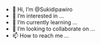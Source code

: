 - 👋 Hi, I’m @Sukidipawiro
- 👀 I’m interested in ...
- 🌱 I’m currently learning ...
- 💞️ I’m looking to collaborate on ...
- 📫 How to reach me ...

<!---
Sukidipawiro/Sukidipawiro is a ✨ special ✨ repository because its `README.md` (this file) appears on your GitHub profile.
You can click the Preview link to take a look at your changes.
--->

